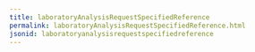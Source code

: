 ```yaml
---
title: laboratoryAnalysisRequestSpecifiedReference
permalink: laboratoryAnalysisRequestSpecifiedReference.html
jsonid: laboratoryanalysisrequestspecifiedreference
---
```

